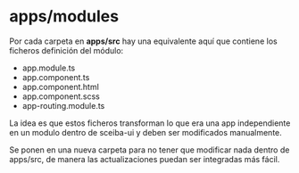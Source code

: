 # apps/modules

Por cada carpeta en **apps/src** hay una equivalente aquí que contiene los ficheros definición del módulo:

- app.module.ts
- app.component.ts
- app.component.html
- app.component.scss
- app-routing.module.ts

La idea es que estos ficheros transforman lo que era una app independiente en un modulo dentro de sceiba-ui y deben ser modificados manualmente.

Se ponen en una nueva carpeta para no tener que modificar nada dentro de apps/src, de manera las actualizaciones puedan ser integradas más fácil.
